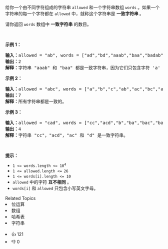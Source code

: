 <p>给你一个由不同字符组成的字符串&nbsp;<code>allowed</code>&nbsp;和一个字符串数组&nbsp;<code>words</code>&nbsp;。如果一个字符串的每一个字符都在 <code>allowed</code>&nbsp;中，就称这个字符串是 <strong>一致字符串 </strong>。</p>

<p>请你返回&nbsp;<code>words</code>&nbsp;数组中&nbsp;<strong>一致字符串</strong> 的数目。</p>

<p>&nbsp;</p>

<p><strong>示例 1：</strong></p>

<pre>
<b>输入：</b>allowed = "ab", words = ["ad","bd","aaab","baa","badab"]
<b>输出：</b>2
<b>解释：</b>字符串 "aaab" 和 "baa" 都是一致字符串，因为它们只包含字符 'a' 和 'b' 。
</pre>

<p><strong>示例 2：</strong></p>

<pre>
<b>输入：</b>allowed = "abc", words = ["a","b","c","ab","ac","bc","abc"]
<b>输出：</b>7
<b>解释：</b>所有字符串都是一致的。
</pre>

<p><strong>示例 3：</strong></p>

<pre>
<b>输入：</b>allowed = "cad", words = ["cc","acd","b","ba","bac","bad","ac","d"]
<b>输出：</b>4
<b>解释：</b>字符串 "cc"，"acd"，"ac" 和 "d" 是一致字符串。
</pre>

<p>&nbsp;</p>

<p><strong>提示：</strong></p>

<ul> 
 <li><code>1 &lt;= words.length &lt;= 10<sup>4</sup></code></li> 
 <li><code>1 &lt;= allowed.length &lt;=<sup> </sup>26</code></li> 
 <li><code>1 &lt;= words[i].length &lt;= 10</code></li> 
 <li><code>allowed</code>&nbsp;中的字符 <strong>互不相同</strong>&nbsp;。</li> 
 <li><code>words[i]</code> 和&nbsp;<code>allowed</code>&nbsp;只包含小写英文字母。</li> 
</ul>

<div><div>Related Topics</div><div><li>位运算</li><li>数组</li><li>哈希表</li><li>字符串</li></div></div><br><div><li>👍 121</li><li>👎 0</li></div>